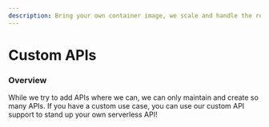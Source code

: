 ```yaml
---
description: Bring your own container image, we scale and handle the rest.
---
```


# Custom APIs

### Overview

While we try to add APIs where we can, we can only maintain and create so many APIs. If you have a custom use case, you can use our custom API support to stand up your own serverless API!

